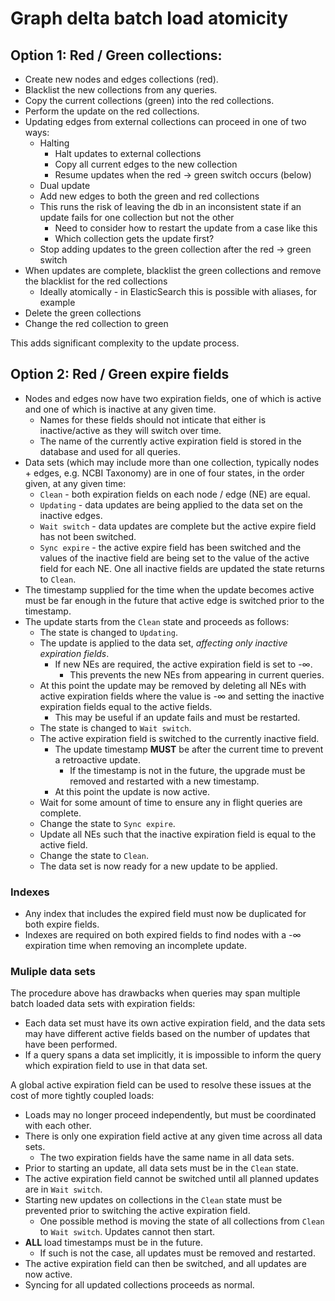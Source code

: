 # Graph delta batch load atomicity

## Option 1: Red / Green collections:

* Create new nodes and edges collections (red).
* Blacklist the new collections from any queries.
* Copy the current collections (green) into the red collections.
* Perform the update on the red collections.
* Updating edges from external collections can proceed in one of two ways:
    * Halting
      * Halt updates to external collections
      * Copy all current edges to the new collection
      * Resume updates when the red -> green switch occurs (below)
    * Dual update
    * Add new edges to both the green and red collections
    * This runs the risk of leaving the db in an inconsistent state if an update fails
        for one collection but not the other
        * Need to consider how to restart the update from a case like this
        * Which collection gets the update first?
    * Stop adding updates to the green collection after the red -> green switch
* When updates are complete, blacklist the green collections and remove the blacklist for
    the red collections
    * Ideally atomically - in ElasticSearch this is possible with aliases, for example
* Delete the green collections
* Change the red collection to green

This adds significant complexity to the update process.

## Option 2: Red / Green expire fields

* Nodes and edges now have two expiration fields, one of which is active and one of which is
  inactive at any given time.
  * Names for these fields should not inticate that either is inactive/active as they will
    switch over time.
  * The name of the currently active expiration field is stored in the database and used for all
    queries.
* Data sets (which may include more than one collection, typically nodes + edges,
  e.g. NCBI Taxonomy) are in one of four states, in the order given, at any given time:
  * `Clean` - both expiration fields on each node / edge (NE) are equal.
  * `Updating` - data updates are being applied to the data set on the inactive edges.
  * `Wait switch` - data updates are complete but the active expire field has not been
    switched.
  * `Sync expire` - the active expire field has been switched and the values of the inactive field
    are being set to the value of the active field for each NE. One all inactive fields are updated
    the state returns to `Clean`.
* The timestamp supplied for the time when the update becomes active must be far enough in the
  future that active edge is switched prior to the timestamp.
* The update starts from the `Clean` state and proceeds as follows:
  * The state is changed to `Updating`.
  * The update is applied to the data set, *affecting only inactive expiration fields*.
    * If new NEs are required, the active expiration field is set to -∞.
      * This prevents the new NEs from appearing in current queries.
  * At this point the update may be removed by deleting all NEs with active expiration fields
    where the value is -∞ and setting the inactive expiration fields equal to the active fields.
    * This may be useful if an update fails and must be restarted.
  * The state is changed to `Wait switch`.
  * The active expiration field is switched to the currently inactive field.
    * The update timestamp **MUST** be after the current time to prevent a retroactive update.
      * If the timestamp is not in the future, the upgrade must be removed and restarted with a
        new timestamp.
    * At this point the update is now active.
  * Wait for some amount of time to ensure any in flight queries are complete.
  * Change the state to `Sync expire`.
  * Update all NEs such that the inactive expiration field is equal to the active field.
  * Change the state to `Clean`.
  * The data set is now ready for a new update to be applied.

### Indexes

* Any index that includes the expired field must now be duplicated for both expire fields.
* Indexes are required on both expired fields to find nodes with a -∞ expiration time when
  removing an incomplete update.

### Muliple data sets

The procedure above has drawbacks when queries may span multiple batch loaded data sets with
expiration fields:

* Each data set must have its own active expiration field, and the data sets may have different
  active fields based on the number of updates that have been performed.
* If a query spans a data set implicitly, it is impossible to inform the query which expiration
  field to use in that data set.

A global active expiration field can be used to resolve these issues at the cost of more
tightly coupled loads:

* Loads may no longer proceed independently, but must be coordinated with each other.
* There is only one expiration field active at any given time across all data sets.
  * The two expiration fields have the same name in all data sets.
* Prior to starting an update, all data sets must be in the `Clean` state.
* The active expiration field cannot be switched until all planned updates are in 
  `Wait switch`.
* Starting new updates on collections in the `Clean` state must be prevented prior to switching
  the active expiration field.
  * One possible method is moving the state of all collections from `Clean` to `Wait switch`.
    Updates cannot then start.
* **ALL** load timestamps must be in the future.
  * If such is not the case, all updates must be removed and restarted.
* The active expiration field can then be switched, and all updates are now active.
* Syncing for all updated collections proceeds as normal.